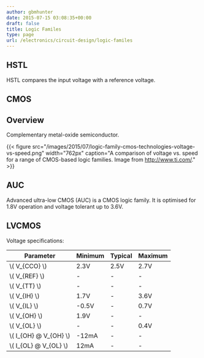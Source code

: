 ```yaml
---
author: gbmhunter
date: 2015-07-15 03:08:35+00:00
draft: false
title: Logic Familes
type: page
url: /electronics/circuit-design/logic-familes
---
```


## HSTL

HSTL compares the input voltage with a reference voltage.

## CMOS

## Overview

Complementary metal-oxide semiconductor.

{{< figure src="/images/2015/07/logic-family-cmos-technologies-voltage-vs-speed.png" width="762px" caption="A comparison of voltage vs. speed for a range of CMOS-based logic families. Image from http://www.ti.com/."  >}}

## AUC

Advanced ultra-low CMOS (AUC) is a CMOS logic family. It is optimised for 1.8V operation and voltage tolerant up to 3.6V.

## LVCMOS

Voltage specifications:

<table>
    <tr>
        <th>Parameter</th>
        <th>Minimum</th>
        <th>Typical</th>
        <th>Maximum</th>
    </tr>
    <tbody >
        <tr >
            <td>\( V_{CCO} \)</td>
            <td>2.3V</td>
            <td>2.5V</td>
            <td>2.7V</td>
        </tr>
        <tr>
            <td>\( V_{REF} \)</td>
            <td>-</td>
            <td>-</td>
            <td>-</td>
        </tr>
        <tr>
            <td>\( V_{TT} \)</td>
            <td>-</td>
            <td>-</td>
            <td>-</td>
        </tr>
        <tr >
            <td>\( V_{IH} \)</td>
            <td>1.7V</td>
            <td>-</td>
            <td>3.6V</td>
        </tr>
        <tr>
            <td>\( V_{IL} \)</td>
            <td>-0.5V</td>
            <td>-</td>
            <td>0.7V</td>
        </tr>
        <tr >
<td >\( V_{OH} \)
</td>
<td >1.9V
</td>
<td >-
</td>
<td >-
</td></tr><tr >
<td >\( V_{OL} \)
</td>
<td >-
</td>
<td >-
</td>
<td >0.4V
</td></tr><tr >
<td >\( I_{OH} @ V_{OH} \)
</td>
<td >-12mA
</td>
<td >-
</td>
<td >-
</td></tr><tr >
<td >\( I_{OL} @ V_{OL} \)
</td>
<td >12mA
</td>
<td >-
</td>
<td >-
</td></tr></tbody></table>
